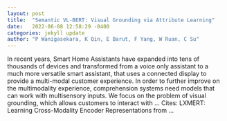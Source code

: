 ```yaml
---
layout: post
title:  "Semantic VL-BERT: Visual Grounding via Attribute Learning"
date:   2022-06-08 12:58:29 -0400
categories: jekyll update
author: "P Wanigasekara, K Qin, E Barut, F Yang, W Ruan, C Su"
---
```

In recent years, Smart Home Assistants have expanded into tens of thousands of devices and transformed from a voice only assistant to a much more versatile smart assistant, that uses a connected display to provide a multi-modal customer experience. In order to further improve on the multimodality experience, comprehension systems need models that can work with multisensory inputs. We focus on the problem of visual grounding, which allows customers to interact with …
Cites: ‪LXMERT: Learning Cross-Modality Encoder Representations from …‬  